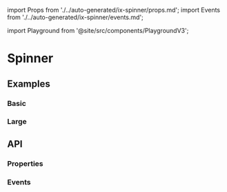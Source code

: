 import Props from './../auto-generated/ix-spinner/props.md';
import Events from './../auto-generated/ix-spinner/events.md';

import Playground from '@site/src/components/PlaygroundV3';

# Spinner

## Examples

### Basic

<Playground
  name="spinner" 
  height="5rem"
  examplesByName>
</Playground>

### Large

<Playground
  name="spinner-large" 
  height="16rem"
  hideInitalCodePreview
  examplesByName>
</Playground>

## API

### Properties

<Props />

### Events

<Events />
